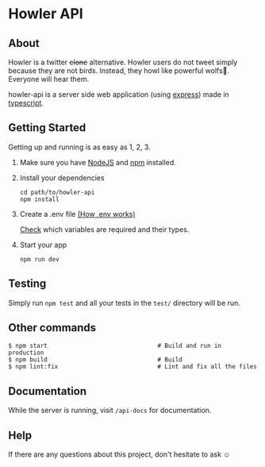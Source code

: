 # Howler API

> 

## About

Howler is a twitter ~~clone~~ alternative. Howler users do not tweet simply because they are not birds. Instead,
they howl like powerful wolfs🐺. Everyone will hear them. 

howler-api is a server side web application  (using [express](https://expressjs.com)) made in [typescript](https://www.typescriptlang.org).

## Getting Started

Getting up and running is as easy as 1, 2, 3.

1. Make sure you have [NodeJS](https://nodejs.org/) and [npm](https://www.npmjs.com/) installed.
2. Install your dependencies

    ```
    cd path/to/howler-api
    npm install
    ```
3. Create a .env file [(How .env works)](https://www.npmjs.com/package/dotenv)
   
   [Check](howler-api/tree/master/src/util/validateEnv.ts) which variables are required and their types.

4. Start your app 
  
    ```
    npm run dev
    ```

## Testing

Simply run `npm test` and all your tests in the `test/` directory will be run.

## Other commands


```
$ npm start                               # Build and run in production
$ npm build                               # Build
$ npm lint:fix                            # Lint and fix all the files
```

## Documentation

While the server is running, visit `/api-docs` for documentation.

## Help

If there are any questions about this project, don't hesitate to ask ☺
